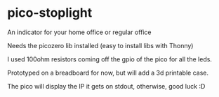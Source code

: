 # pico-stoplight
An indicator for your home office or regular office

Needs the picozero lib installed (easy to install libs with Thonny)

I used 100ohm resistors coming off the gpio of the pico for all the leds.

Prototyped on a breadboard for now, but will add a 3d printable case.

The pico will display the IP it gets on stdout, otherwise, good luck :D
